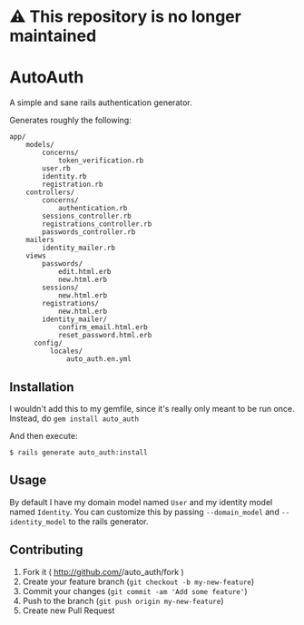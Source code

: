 # :warning: **This repository is no longer maintained**

# AutoAuth

A simple and sane rails authentication generator.

Generates roughly the following:
```
app/
    models/
        concerns/
            token_verification.rb
        user.rb
        identity.rb
        registration.rb
    controllers/
        concerns/
            authentication.rb
        sessions_controller.rb
        registrations_controller.rb
        passwords_controller.rb
    mailers
        identity_mailer.rb
    views
        passwords/
            edit.html.erb
            new.html.erb
        sessions/
            new.html.erb
        registrations/
            new.html.erb
        identity_mailer/
            confirm_email.html.erb
            reset_password.html.erb
      config/
          locales/
              auto_auth.en.yml

```

## Installation

I wouldn't add this to my gemfile, since it's really only meant to be run once. Instead, do `gem install auto_auth`

And then execute:

    $ rails generate auto_auth:install

## Usage

By default I have my domain model named `User` and my identity model named `Identity`. You can customize this by passing `--domain_model` and `--identity_model` to the rails generator.

## Contributing

1. Fork it ( http://github.com/<my-github-username>/auto_auth/fork )
2. Create your feature branch (`git checkout -b my-new-feature`)
3. Commit your changes (`git commit -am 'Add some feature'`)
4. Push to the branch (`git push origin my-new-feature`)
5. Create new Pull Request
